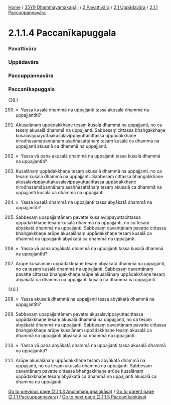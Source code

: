 
[Home](/) / [35Y9 Dhammayamakapāḷi](/tipitaka/35Y9.md) / [2 Pavattivāra](/tipitaka/35Y9/2.md) / [2.1 Uppādavāra](/tipitaka/35Y9/2/2.1.md) / [2.1.1 Paccuppannavāra](/tipitaka/35Y9/2/2.1/2.1.1.md)

# 2.1.1.4 Paccanīkapuggala

### Pavattivāra

### Uppādavāra

### Paccuppannavāra

### Paccanīkapuggala

(39.)

200. »  Yassa kusalā dhammā na uppajjanti tassa akusalā dhammā na uppajjantīti?

201. Akusalānaṃ uppādakkhaṇe tesaṃ kusalā dhammā na uppajjanti, no ca tesaṃ akusalā dhammā na uppajjanti. Sabbesaṃ cittassa bhaṅgakkhaṇe kusalavippayuttaakusalavippayuttacittassa uppādakkhaṇe nirodhasamāpannānaṃ asaññasattānaṃ tesaṃ kusalā ca dhammā na uppajjanti akusalā ca dhammā na uppajjanti.

202. «  Yassa vā pana akusalā dhammā na uppajjanti tassa kusalā dhammā na uppajjantīti?

203. Kusalānaṃ uppādakkhaṇe tesaṃ akusalā dhammā na uppajjanti, no ca tesaṃ kusalā dhammā na uppajjanti. Sabbesaṃ cittassa bhaṅgakkhaṇe akusalavippayuttakusalavippayuttacittassa uppādakkhaṇe nirodhasamāpannānaṃ asaññasattānaṃ tesaṃ akusalā ca dhammā na uppajjanti kusalā ca dhammā na uppajjanti.

204. »  Yassa kusalā dhammā na uppajjanti tassa abyākatā dhammā na uppajjantīti?

205. Sabbesaṃ upapajjantānaṃ pavatte kusalavippayuttacittassa uppādakkhaṇe tesaṃ kusalā dhammā na uppajjanti, no ca tesaṃ abyākatā dhammā na uppajjanti. Sabbesaṃ cavantānaṃ pavatte cittassa bhaṅgakkhaṇe arūpe akusalānaṃ uppādakkhaṇe tesaṃ kusalā ca dhammā na uppajjanti abyākatā ca dhammā na uppajjanti.

206. «  Yassa vā pana abyākatā dhammā na uppajjanti tassa kusalā dhammā na uppajjantīti?

207. Arūpe kusalānaṃ uppādakkhaṇe tesaṃ abyākatā dhammā na uppajjanti, no ca tesaṃ kusalā dhammā na uppajjanti. Sabbesaṃ cavantānaṃ pavatte cittassa bhaṅgakkhaṇe arūpe akusalānaṃ uppādakkhaṇe tesaṃ abyākatā ca dhammā na uppajjanti kusalā ca dhammā na uppajjanti.

(40.)

208. »  Yassa akusalā dhammā na uppajjanti tassa abyākatā dhammā na uppajjantīti?

209. Sabbesaṃ upapajjantānaṃ pavatte akusalavippayuttacittassa uppādakkhaṇe tesaṃ akusalā dhammā na uppajjanti, no ca tesaṃ abyākatā dhammā na uppajjanti. Sabbesaṃ cavantānaṃ pavatte cittassa bhaṅgakkhaṇe arūpe kusalānaṃ uppādakkhaṇe tesaṃ akusalā ca dhammā na uppajjanti abyākatā ca dhammā na uppajjanti.

210. «  Yassa vā pana abyākatā dhammā na uppajjanti tassa akusalā dhammā na uppajjantīti?

211. Arūpe akusalānaṃ uppādakkhaṇe tesaṃ abyākatā dhammā na uppajjanti, no ca tesaṃ akusalā dhammā na uppajjanti. Sabbesaṃ cavantānaṃ pavatte cittassa bhaṅgakkhaṇe arūpe kusalānaṃ uppādakkhaṇe tesaṃ abyākatā ca dhammā na uppajjanti akusalā ca dhammā na uppajjanti.

[Go to previous page (2.1.1.3 Anulomapuggalokāsa)](/tipitaka/35Y9/2/2.1/2.1.1/2.1.1.3.md) / [Go to parent page (2.1.1 Paccuppannavāra)](/tipitaka/35Y9/2/2.1/2.1.1.md) / [Go to next page (2.1.1.5 Paccanīkaokāsa)](/tipitaka/35Y9/2/2.1/2.1.1/2.1.1.5.md)


